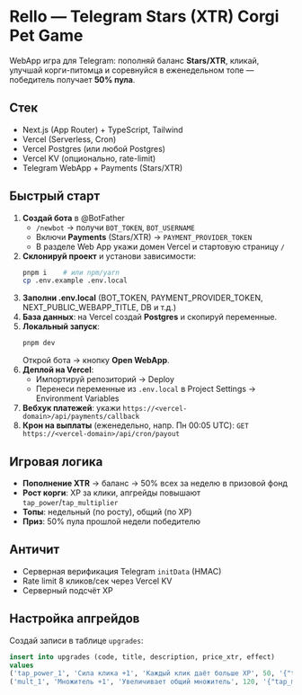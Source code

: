 # Rello — Telegram Stars (XTR) Corgi Pet Game

WebApp игра для Telegram: пополняй баланс **Stars/XTR**, кликай, улучшай корги-питомца и соревнуйся в еженедельном топе — победитель получает **50% пула**.

## Стек
- Next.js (App Router) + TypeScript, Tailwind
- Vercel (Serverless, Cron)
- Vercel Postgres (или любой Postgres)
- Vercel KV (опционально, rate-limit)
- Telegram WebApp + Payments (Stars/XTR)

## Быстрый старт
1. **Создай бота** в @BotFather
   - `/newbot` → получи `BOT_TOKEN`, `BOT_USERNAME`
   - Включи **Payments** (Stars/XTR) → `PAYMENT_PROVIDER_TOKEN`
   - В разделе Web App укажи домен Vercel и стартовую страницу `/`
2. **Склонируй проект** и установи зависимости:
   ```bash
   pnpm i    # или npm/yarn
   cp .env.example .env.local
   ```
3. **Заполни .env.local** (BOT_TOKEN, PAYMENT_PROVIDER_TOKEN, NEXT_PUBLIC_WEBAPP_TITLE, DB и т.д.)
4. **База данных**: на Vercel создай **Postgres** и скопируй переменные.
5. **Локальный запуск**:
   ```bash
   pnpm dev
   ```
   Открой бота → кнопку **Open WebApp**.
6. **Деплой на Vercel**:
   - Импортируй репозиторий → Deploy
   - Перенеси переменные из `.env.local` в Project Settings → Environment Variables
7. **Вебхук платежей**: укажи `https://<vercel-domain>/api/payments/callback`
8. **Крон на выплаты** (еженедельно, напр. Пн 00:05 UTC): `GET https://<vercel-domain>/api/cron/payout`

## Игровая логика
- **Пополнение XTR** → баланс → 50% всех за неделю в призовой фонд
- **Рост корги**: XP за клики, апгрейды повышают `tap_power`/`tap_multiplier`
- **Топы**: недельный (по росту), общий (по XP)
- **Приз**: 50% пула прошлой недели победителю

## Античит
- Серверная верификация Telegram `initData` (HMAC)
- Rate limit 8 кликов/сек через Vercel KV
- Серверный подсчёт XP

## Настройка апгрейдов
Создай записи в таблице `upgrades`:
```sql
insert into upgrades (code, title, description, price_xtr, effect)
values
('tap_power_1', 'Сила клика +1', 'Каждый клик даёт больше XP', 50, '{"tap_power":1}'),
('mult_1', 'Множитель +1', 'Увеличивает общий множитель', 120, '{"tap_multiplier":1}');
```
